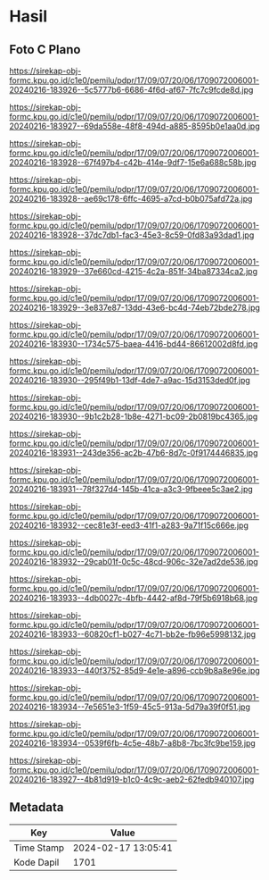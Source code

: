# Hasil

## Foto C Plano

https://sirekap-obj-formc.kpu.go.id/c1e0/pemilu/pdpr/17/09/07/20/06/1709072006001-20240216-183926--5c5777b6-6686-4f6d-af67-7fc7c9fcde8d.jpg

https://sirekap-obj-formc.kpu.go.id/c1e0/pemilu/pdpr/17/09/07/20/06/1709072006001-20240216-183927--69da558e-48f8-494d-a885-8595b0e1aa0d.jpg

https://sirekap-obj-formc.kpu.go.id/c1e0/pemilu/pdpr/17/09/07/20/06/1709072006001-20240216-183928--67f497b4-c42b-414e-9df7-15e6a688c58b.jpg

https://sirekap-obj-formc.kpu.go.id/c1e0/pemilu/pdpr/17/09/07/20/06/1709072006001-20240216-183928--ae69c178-6ffc-4695-a7cd-b0b075afd72a.jpg

https://sirekap-obj-formc.kpu.go.id/c1e0/pemilu/pdpr/17/09/07/20/06/1709072006001-20240216-183928--37dc7db1-fac3-45e3-8c59-0fd83a93dad1.jpg

https://sirekap-obj-formc.kpu.go.id/c1e0/pemilu/pdpr/17/09/07/20/06/1709072006001-20240216-183929--37e660cd-4215-4c2a-851f-34ba87334ca2.jpg

https://sirekap-obj-formc.kpu.go.id/c1e0/pemilu/pdpr/17/09/07/20/06/1709072006001-20240216-183929--3e837e87-13dd-43e6-bc4d-74eb72bde278.jpg

https://sirekap-obj-formc.kpu.go.id/c1e0/pemilu/pdpr/17/09/07/20/06/1709072006001-20240216-183930--1734c575-baea-4416-bd44-86612002d8fd.jpg

https://sirekap-obj-formc.kpu.go.id/c1e0/pemilu/pdpr/17/09/07/20/06/1709072006001-20240216-183930--295f49b1-13df-4de7-a9ac-15d3153ded0f.jpg

https://sirekap-obj-formc.kpu.go.id/c1e0/pemilu/pdpr/17/09/07/20/06/1709072006001-20240216-183930--9b1c2b28-1b8e-4271-bc09-2b0819bc4365.jpg

https://sirekap-obj-formc.kpu.go.id/c1e0/pemilu/pdpr/17/09/07/20/06/1709072006001-20240216-183931--243de356-ac2b-47b6-8d7c-0f9174446835.jpg

https://sirekap-obj-formc.kpu.go.id/c1e0/pemilu/pdpr/17/09/07/20/06/1709072006001-20240216-183931--78f327d4-145b-41ca-a3c3-9fbeee5c3ae2.jpg

https://sirekap-obj-formc.kpu.go.id/c1e0/pemilu/pdpr/17/09/07/20/06/1709072006001-20240216-183932--cec81e3f-eed3-41f1-a283-9a71f15c666e.jpg

https://sirekap-obj-formc.kpu.go.id/c1e0/pemilu/pdpr/17/09/07/20/06/1709072006001-20240216-183932--29cab01f-0c5c-48cd-906c-32e7ad2de536.jpg

https://sirekap-obj-formc.kpu.go.id/c1e0/pemilu/pdpr/17/09/07/20/06/1709072006001-20240216-183933--4db0027c-4bfb-4442-af8d-79f5b6918b68.jpg

https://sirekap-obj-formc.kpu.go.id/c1e0/pemilu/pdpr/17/09/07/20/06/1709072006001-20240216-183933--60820cf1-b027-4c71-bb2e-fb96e5998132.jpg

https://sirekap-obj-formc.kpu.go.id/c1e0/pemilu/pdpr/17/09/07/20/06/1709072006001-20240216-183933--440f3752-85d9-4e1e-a896-ccb9b8a8e96e.jpg

https://sirekap-obj-formc.kpu.go.id/c1e0/pemilu/pdpr/17/09/07/20/06/1709072006001-20240216-183934--7e5651e3-1f59-45c5-913a-5d79a39f0f51.jpg

https://sirekap-obj-formc.kpu.go.id/c1e0/pemilu/pdpr/17/09/07/20/06/1709072006001-20240216-183934--0539f6fb-4c5e-48b7-a8b8-7bc3fc9be159.jpg

https://sirekap-obj-formc.kpu.go.id/c1e0/pemilu/pdpr/17/09/07/20/06/1709072006001-20240216-183927--4b81d919-b1c0-4c9c-aeb2-62fedb940107.jpg


## Metadata

| Key        | Value               |
| ---------- | ------------------- |
| Time Stamp | 2024-02-17 13:05:41 |
| Kode Dapil | 1701                |



